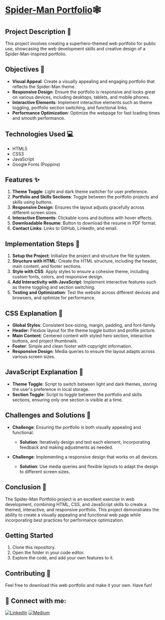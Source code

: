 <h1><a href="https://spider-man-portfolio-hakuba.netlify.app/">Spider-Man Portfolio</a>🕸️</h1>

## Project Description 📝

This project involves creating a superhero-themed web portfolio for public use, showcasing the web development skills and creative design of a Spider-Man-inspired portfolio.

## Objectives 🎯

- **Visual Appeal**: Create a visually appealing and engaging portfolio that reflects the Spider-Man theme.
- **Responsive Design**: Ensure the portfolio is responsive and looks great on various devices, including desktops, tablets, and mobile phones.
- **Interactive Elements**: Implement interactive elements such as theme toggling, portfolio section switching, and functional links.
- **Performance Optimization**: Optimize the webpage for fast loading times and smooth performance.

## Technologies Used 💻

- HTML5
- CSS3
- JavaScript
- Google Fonts (Poppins)

## Features ✨

1. **Theme Toggle**: Light and dark theme switcher for user preference.
2. **Portfolio and Skills Sections**: Toggle between the portfolio projects and skills using buttons.
3. **Responsive Design**: Ensures the layout adjusts gracefully across different screen sizes.
4. **Interactive Elements**: Clickable icons and buttons with hover effects.
5. **Downloadable Resume**: Button to download the resume in PDF format.
6. **Contact Links**: Links to GitHub, LinkedIn, and email.

## Implementation Steps 🔨

1. **Setup the Project**: Initialize the project and structure the file system.
2. **Structure with HTML**: Create the HTML structure, including the header, main content, and footer sections.
3. **Style with CSS**: Apply styles to ensure a cohesive theme, including custom fonts, colors, and responsive design.
4. **Add Interactivity with JavaScript**: Implement interactive features such as theme toggling and section switching.
5. **Testing and Optimization**: Test the website across different devices and browsers, and optimize for performance.

## CSS Explanation 🎨

- **Global Styles**: Consistent box-sizing, margin, padding, and font-family.
- **Header**: Flexbox layout for the theme toggle button and profile picture.
- **Main Content**: Centered content with styled hero section, interactive buttons, and project thumbnails.
- **Footer**: Simple and clean footer with copyright information.
- **Responsive Design**: Media queries to ensure the layout adapts across various screen sizes.
## JavaScript Explanation 📝

- **Theme Toggle**: Script to switch between light and dark themes, storing the user's preference in local storage.
- **Section Toggle**: Script to toggle between the portfolio and skills sections, ensuring only one section is visible at a time.

## Challenges and Solutions 🧗

- **Challenge**: Ensuring the portfolio is both visually appealing and functional.
  - **Solution**: Iteratively design and test each element, incorporating feedback and making adjustments as needed.

- **Challenge**: Implementing a responsive design that works on all devices.
  - **Solution**: Use media queries and flexible layouts to adapt the design to different screen sizes.

## Conclusion 🏁

The Spider-Man Portfolio project is an excellent exercise in web development, combining HTML, CSS, and JavaScript skills to create a themed, interactive, and responsive portfolio. This project demonstrates the ability to create a visually appealing and functional web page while incorporating best practices for performance optimization.

## Getting Started 

1. Clone this repository.
2. Open the folder in your code editor.
3. Explore the code, and add your own features to it.

## Contributing 🤝

Feel free to download this web portfolio and make it your own. Have fun!

<h2> 🤝 Connect with me:</h2>

[![LinkedIn](https://img.shields.io/badge/LinkedIn-0a66c2?style=for-the-badge&logo=linkedin&logoColor=white)](https://linkedin.com/in/seandesilva)
[![Medium](https://img.shields.io/badge/Medium-000000?style=for-the-badge&logo=medium&logoColor=white)](https://medium.com/@hakuba)

